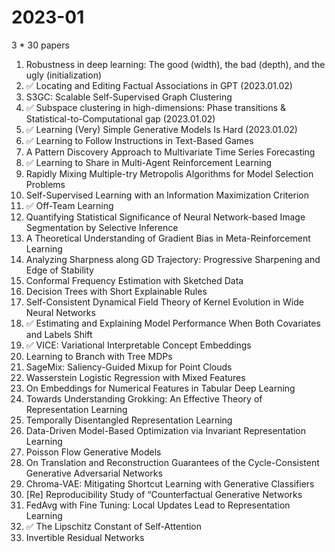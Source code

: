 # 2023-01
3  * 30 papers 

1. Robustness in deep learning: The good (width), the bad (depth), and the ugly (initialization)
2. ✅ Locating and Editing Factual Associations in GPT (2023.01.02)
3. S3GC: Scalable Self-Supervised Graph Clustering 
4. ✅ Subspace clustering in high-dimensions: Phase transitions \& Statistical-to-Computational gap (2023.01.02)
5. ✅  Learning (Very) Simple Generative Models Is Hard (2023.01.02)
6. ✅ Learning to Follow Instructions in Text-Based Games
7. A Pattern Discovery Approach to Multivariate Time Series Forecasting
8. ✅ Learning to Share in Multi-Agent Reinforcement Learning
9. Rapidly Mixing Multiple-try Metropolis Algorithms for Model Selection Problems
10. Self-Supervised Learning with an Information Maximization Criterion
11. ✅ Off-Team Learning
12. Quantifying Statistical Significance of Neural Network-based Image Segmentation by Selective Inference
13. A Theoretical Understanding of Gradient Bias in Meta-Reinforcement Learning
14. Analyzing Sharpness along GD Trajectory: Progressive Sharpening and Edge of Stability
15. Conformal Frequency Estimation with Sketched Data
16. Decision Trees with Short Explainable Rules
17. Self-Consistent Dynamical Field Theory of Kernel Evolution in Wide Neural Networks
18. ✅ Estimating and Explaining Model Performance When Both Covariates and Labels Shift
19. ✅ VICE: Variational Interpretable Concept Embeddings
20. Learning to Branch with Tree MDPs
21. SageMix: Saliency-Guided Mixup for Point Clouds
22. Wasserstein Logistic Regression with Mixed Features
23. On Embeddings for Numerical Features in Tabular Deep Learning
24. Towards Understanding Grokking: An Effective Theory of Representation Learning
25. Temporally Disentangled Representation Learning
26. Data-Driven Model-Based Optimization via Invariant Representation Learning
27. Poisson Flow Generative Models
28. On Translation and Reconstruction Guarantees of the Cycle-Consistent Generative Adversarial Networks
29. Chroma-VAE: Mitigating Shortcut Learning with Generative Classifiers
30. [Re] Reproducibility Study of “Counterfactual Generative Networks
31. FedAvg with Fine Tuning: Local Updates Lead to Representation Learning
32. ✅  The Lipschitz Constant of Self-Attention
33. Invertible Residual Networks